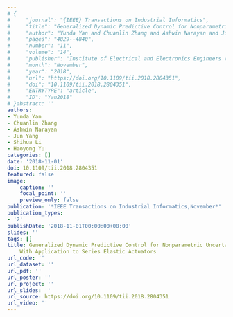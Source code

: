 ```yaml
---
# {
#     "journal": "{IEEE} Transactions on Industrial Informatics",
#     "title": "Generalized Dynamic Predictive Control for Nonparametric Uncertain Systems With Application to Series Elastic Actuators",
#     "author": "Yunda Yan and Chuanlin Zhang and Ashwin Narayan and Jun Yang and Shihua Li and Haoyong Yu",
#     "pages": "4829--4840",
#     "number": "11",
#     "volume": "14",
#     "publisher": "Institute of Electrical and Electronics Engineers ({IEEE})",
#     "month": "November",
#     "year": "2018",
#     "url": "https://doi.org/10.1109/tii.2018.2804351",
#     "doi": "10.1109/tii.2018.2804351",
#     "ENTRYTYPE": "article",
#     "ID": "Yan2018"
# }abstract: ''
authors:
- Yunda Yan
- Chuanlin Zhang
- Ashwin Narayan
- Jun Yang
- Shihua Li
- Haoyong Yu
categories: []
date: '2018-11-01'
doi: 10.1109/tii.2018.2804351
featured: false
image:
    caption: ''
    focal_point: ''
    preview_only: false
publication: '*IEEE Transactions on Industrial Informatics,November*'
publication_types:
- '2'
publishDate: '2018-11-01T00:00:00+08:00'
slides: ''
tags: []
title: Generalized Dynamic Predictive Control for Nonparametric Uncertain Systems
    With Application to Series Elastic Actuators
url_code: ''
url_dataset: ''
url_pdf: ''
url_poster: ''
url_project: ''
url_slides: ''
url_source: https://doi.org/10.1109/tii.2018.2804351
url_video: ''
---
```

